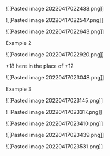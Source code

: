 ![[Pasted image 20220417022433.png]]

![[Pasted image 20220417022547.png]]

![[Pasted image 20220417022643.png]]

Example 2

![[Pasted image 20220417022920.png]]

+18 here in the place of +12

![[Pasted image 20220417023048.png]]

Example 3

![[Pasted image 20220417023145.png]]

![[Pasted image 20220417023317.png]]

![[Pasted image 20220417023410.png]]

![[Pasted image 20220417023439.png]]

![[Pasted image 20220417023531.png]]




